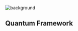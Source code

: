 ![background](https://user-images.githubusercontent.com/18029314/126904765-8045b17e-d075-43bf-a04c-539645b4bd41.jpg)

Quantum Framework
-----

